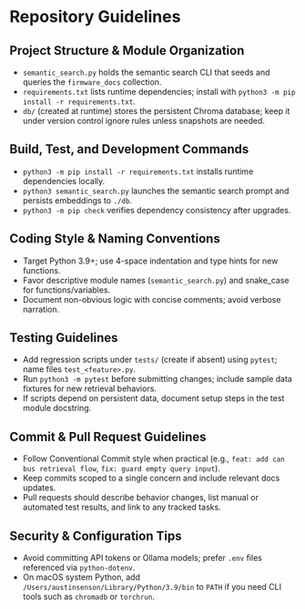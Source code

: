 # Repository Guidelines

## Project Structure & Module Organization
- `semantic_search.py` holds the semantic search CLI that seeds and queries the `firmware_docs` collection.
- `requirements.txt` lists runtime dependencies; install with `python3 -m pip install -r requirements.txt`.
- `db/` (created at runtime) stores the persistent Chroma database; keep it under version control ignore rules unless snapshots are needed.

## Build, Test, and Development Commands
- `python3 -m pip install -r requirements.txt` installs runtime dependencies locally.
- `python3 semantic_search.py` launches the semantic search prompt and persists embeddings to `./db`.
- `python3 -m pip check` verifies dependency consistency after upgrades.

## Coding Style & Naming Conventions
- Target Python 3.9+; use 4-space indentation and type hints for new functions.
- Favor descriptive module names (`semantic_search.py`) and snake_case for functions/variables.
- Document non-obvious logic with concise comments; avoid verbose narration.

## Testing Guidelines
- Add regression scripts under `tests/` (create if absent) using `pytest`; name files `test_<feature>.py`.
- Run `python3 -m pytest` before submitting changes; include sample data fixtures for new retrieval behaviors.
- If scripts depend on persistent data, document setup steps in the test module docstring.

## Commit & Pull Request Guidelines
- Follow Conventional Commit style when practical (e.g., `feat: add can bus retrieval flow`, `fix: guard empty query input`).
- Keep commits scoped to a single concern and include relevant docs updates.
- Pull requests should describe behavior changes, list manual or automated test results, and link to any tracked tasks.

## Security & Configuration Tips
- Avoid committing API tokens or Ollama models; prefer `.env` files referenced via `python-dotenv`.
- On macOS system Python, add `/Users/austinsenson/Library/Python/3.9/bin` to `PATH` if you need CLI tools such as `chromadb` or `torchrun`.
